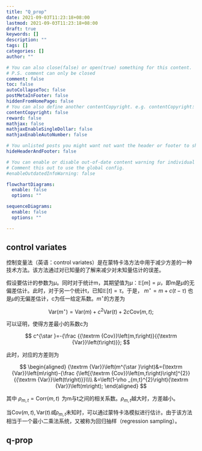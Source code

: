 ```yaml
---
title: "Q_prop"
date: 2021-09-03T11:23:18+08:00
lastmod: 2021-09-03T11:23:18+08:00
draft: true
keywords: []
description: ""
tags: []
categories: []
author: ""

# You can also close(false) or open(true) something for this content.
# P.S. comment can only be closed
comment: false
toc: false
autoCollapseToc: false
postMetaInFooter: false
hiddenFromHomePage: false
# You can also define another contentCopyright. e.g. contentCopyright: "This is another copyright."
contentCopyright: false
reward: false
mathjax: false
mathjaxEnableSingleDollar: false
mathjaxEnableAutoNumber: false

# You unlisted posts you might want not want the header or footer to show
hideHeaderAndFooter: false

# You can enable or disable out-of-date content warning for individual post.
# Comment this out to use the global config.
#enableOutdatedInfoWarning: false

flowchartDiagrams:
  enable: false
  options: ""

sequenceDiagrams: 
  enable: false
  options: ""

---
```


<!--more-->
## control variates
控制变量法（英语：control variates）是在蒙特卡洛方法中用于减少方差的一种技术方法。该方法通过对已知量的了解来减少对未知量估计的误差。

假设要估计的参数为$\mu$。同时对于统计m，其期望值为$\mu ：\mathbb {E} \left[m\right]=\mu$，即m是$\mu$的无偏差估计。此时，对于另一个统计t，已知$\mathbb {E} \left[t\right]=\tau$。于是，
$m^{\star }=m+c\left(t-\tau \right)$
也是$\mu$的无偏差估计，c为任一给定系数。$m^{\star}$的方差为

$$
\textrm{Var}\left(m^{\star}\right)=\textrm{Var}\left(m\right)+c^2\textrm {Var}\left(t\right)+2c\textrm{Cov}\left(m,t\right);
$$

可以证明，使得方差最小的系数c为

$$
c^{\star }=-{\frac {{\textrm {Cov}}\left(m,t\right)}{{\textrm {Var}}\left(t\right)}};
$$

此时，对应的方差则为

$$
\begin{aligned}
{\textrm {Var}}\left(m^{\star }\right)&={\textrm {Var}}\left(m\right)-{\frac {\left[{\textrm {Cov}}\left(m,t\right)\right]^{2}}{{\textrm {Var}}\left(t\right)}}\\\\
&=\left(1-\rho _{m,t}^{2}\right){\textrm {Var}}\left(m\right);
\end{aligned}
$$

其中
$\rho_{m,t}={\textrm {Corr}}\left(m,t\right)\,$
为m与t之间的相关系数。$\rho_{m,t}$越大时，方差越小。

当$\textrm{Cov}\left(m,t\right),\textrm{Var}\left(t\right)或\rho_{m,t}$未知时，可以通过蒙特卡洛模拟进行估计。由于该方法相当于一个最小二乘法系统，又被称为回归抽样（regression sampling）。
## q-prop